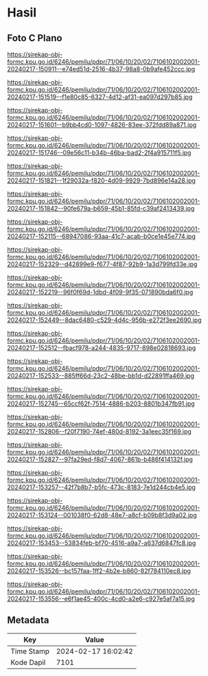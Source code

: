 # Hasil

## Foto C Plano

https://sirekap-obj-formc.kpu.go.id/6246/pemilu/pdpr/71/06/10/20/02/7106102002001-20240217-150911--e74ed51d-2516-4b37-98a8-0b9afe452ccc.jpg

https://sirekap-obj-formc.kpu.go.id/6246/pemilu/pdpr/71/06/10/20/02/7106102002001-20240217-151519--f1e80c85-6327-4d12-af31-ea097d297b85.jpg

https://sirekap-obj-formc.kpu.go.id/6246/pemilu/pdpr/71/06/10/20/02/7106102002001-20240217-151601--b9bb4cd0-1097-4826-83ee-372fdd89a871.jpg

https://sirekap-obj-formc.kpu.go.id/6246/pemilu/pdpr/71/06/10/20/02/7106102002001-20240217-151746--09e56c11-b34b-46ba-bad2-2f4a915711f5.jpg

https://sirekap-obj-formc.kpu.go.id/6246/pemilu/pdpr/71/06/10/20/02/7106102002001-20240217-151821--1f29032a-f820-4d09-9929-7bd896e14a28.jpg

https://sirekap-obj-formc.kpu.go.id/6246/pemilu/pdpr/71/06/10/20/02/7106102002001-20240217-151842--90fe679a-b659-45b1-85fd-c39af2413439.jpg

https://sirekap-obj-formc.kpu.go.id/6246/pemilu/pdpr/71/06/10/20/02/7106102002001-20240217-152115--68947086-93aa-41c7-acab-b0ce1e45e774.jpg

https://sirekap-obj-formc.kpu.go.id/6246/pemilu/pdpr/71/06/10/20/02/7106102002001-20240217-152329--d42899e9-f677-4f87-92b9-1a3d799fd33e.jpg

https://sirekap-obj-formc.kpu.go.id/6246/pemilu/pdpr/71/06/10/20/02/7106102002001-20240217-152219--96f0f69d-1dbd-4f09-9f35-071890bda6f0.jpg

https://sirekap-obj-formc.kpu.go.id/6246/pemilu/pdpr/71/06/10/20/02/7106102002001-20240217-152449--8dac6480-c529-4d4c-956b-e272f3ee2690.jpg

https://sirekap-obj-formc.kpu.go.id/6246/pemilu/pdpr/71/06/10/20/02/7106102002001-20240217-152512--fbacf978-a244-4835-9717-898e02818693.jpg

https://sirekap-obj-formc.kpu.go.id/6246/pemilu/pdpr/71/06/10/20/02/7106102002001-20240217-152533--885ff66d-23c2-48be-bb1d-d22891ffa469.jpg

https://sirekap-obj-formc.kpu.go.id/6246/pemilu/pdpr/71/06/10/20/02/7106102002001-20240217-152745--65ccf62f-7514-4886-b203-8801b347fb91.jpg

https://sirekap-obj-formc.kpu.go.id/6246/pemilu/pdpr/71/06/10/20/02/7106102002001-20240217-152806--f20f7190-74ef-480d-8192-3a1eec35f169.jpg

https://sirekap-obj-formc.kpu.go.id/6246/pemilu/pdpr/71/06/10/20/02/7106102002001-20240217-152827--97fa29ed-f8d7-4067-861b-b486f414132f.jpg

https://sirekap-obj-formc.kpu.go.id/6246/pemilu/pdpr/71/06/10/20/02/7106102002001-20240217-153257--42f7b8b7-b5fc-473c-8183-7e1d244cb4e5.jpg

https://sirekap-obj-formc.kpu.go.id/6246/pemilu/pdpr/71/06/10/20/02/7106102002001-20240217-153124--001038f0-62d8-48e7-a8cf-b09b8f3d9a02.jpg

https://sirekap-obj-formc.kpu.go.id/6246/pemilu/pdpr/71/06/10/20/02/7106102002001-20240217-153453--53834feb-bf70-4516-a9a7-a637d6847fc8.jpg

https://sirekap-obj-formc.kpu.go.id/6246/pemilu/pdpr/71/06/10/20/02/7106102002001-20240217-153526--bc157faa-1ff2-4b2e-b860-82f784110ec8.jpg

https://sirekap-obj-formc.kpu.go.id/6246/pemilu/pdpr/71/06/10/20/02/7106102002001-20240217-153556--e6f1ae45-400c-4cd0-a2e6-c927e5af7a15.jpg


## Metadata

| Key        | Value               |
| ---------- | ------------------- |
| Time Stamp | 2024-02-17 16:02:42 |
| Kode Dapil | 7101                |



